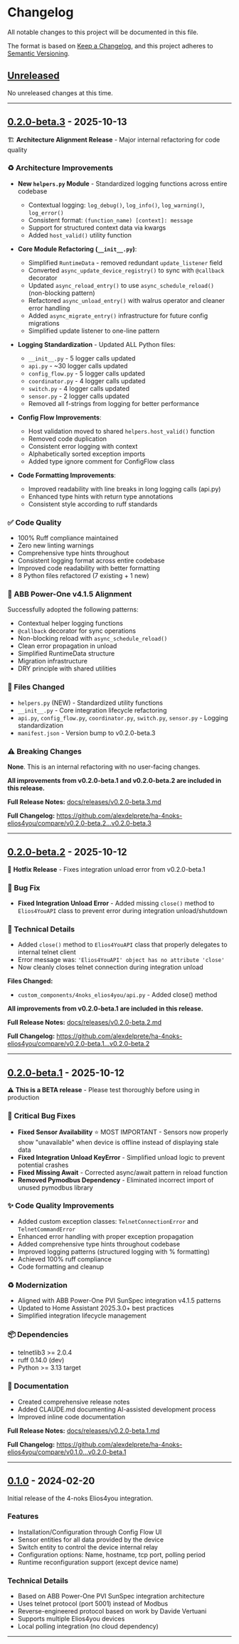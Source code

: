 # Changelog

All notable changes to this project will be documented in this file.

The format is based on [Keep a Changelog](https://keepachangelog.com/en/1.0.0/),
and this project adheres to [Semantic Versioning](https://semver.org/spec/v2.0.0.html).

## [Unreleased]

No unreleased changes at this time.

---

## [0.2.0-beta.3] - 2025-10-13

🏗️ **Architecture Alignment Release** - Major internal refactoring for code quality

### ♻️ Architecture Improvements

- **New `helpers.py` Module** - Standardized logging functions across entire codebase
  - Contextual logging: `log_debug()`, `log_info()`, `log_warning()`, `log_error()`
  - Consistent format: `(function_name) [context]: message`
  - Support for structured context data via kwargs
  - Added `host_valid()` utility function

- **Core Module Refactoring (`__init__.py`)**:
  - Simplified `RuntimeData` - removed redundant `update_listener` field
  - Converted `async_update_device_registry()` to sync with `@callback` decorator
  - Updated `async_reload_entry()` to use `async_schedule_reload()` (non-blocking pattern)
  - Refactored `async_unload_entry()` with walrus operator and cleaner error handling
  - Added `async_migrate_entry()` infrastructure for future config migrations
  - Simplified update listener to one-line pattern

- **Logging Standardization** - Updated ALL Python files:
  - `__init__.py` - 5 logger calls updated
  - `api.py` - ~30 logger calls updated
  - `config_flow.py` - 5 logger calls updated
  - `coordinator.py` - 4 logger calls updated
  - `switch.py` - 4 logger calls updated
  - `sensor.py` - 2 logger calls updated
  - Removed all f-strings from logging for better performance

- **Config Flow Improvements**:
  - Host validation moved to shared `helpers.host_valid()` function
  - Removed code duplication
  - Consistent error logging with context
  - Alphabetically sorted exception imports
  - Added type ignore comment for ConfigFlow class

- **Code Formatting Improvements**:
  - Improved readability with line breaks in long logging calls (api.py)
  - Enhanced type hints with return type annotations
  - Consistent style according to ruff standards

### ✅ Code Quality

- 100% Ruff compliance maintained
- Zero new linting warnings
- Comprehensive type hints throughout
- Consistent logging format across entire codebase
- Improved code readability with better formatting
- 8 Python files refactored (7 existing + 1 new)

### 🎯 ABB Power-One v4.1.5 Alignment

Successfully adopted the following patterns:
- Contextual helper logging functions
- `@callback` decorator for sync operations
- Non-blocking reload with `async_schedule_reload()`
- Clean error propagation in unload
- Simplified RuntimeData structure
- Migration infrastructure
- DRY principle with shared utilities

### 📝 Files Changed

- `helpers.py` (NEW) - Standardized utility functions
- `__init__.py` - Core integration lifecycle refactoring
- `api.py`, `config_flow.py`, `coordinator.py`, `switch.py`, `sensor.py` - Logging standardization
- `manifest.json` - Version bump to v0.2.0-beta.3

### ⚠️ Breaking Changes

**None**. This is an internal refactoring with no user-facing changes.

**All improvements from v0.2.0-beta.1 and v0.2.0-beta.2 are included in this release.**

**Full Release Notes:** [docs/releases/v0.2.0-beta.3.md](docs/releases/v0.2.0-beta.3.md)

**Full Changelog:** https://github.com/alexdelprete/ha-4noks-elios4you/compare/v0.2.0-beta.2...v0.2.0-beta.3

---

## [0.2.0-beta.2] - 2025-10-12

🔧 **Hotfix Release** - Fixes integration unload error from v0.2.0-beta.1

### 🐛 Bug Fix

- **Fixed Integration Unload Error** - Added missing `close()` method to `Elios4YouAPI` class to prevent error during integration unload/shutdown

### 📝 Technical Details

- Added `close()` method to `Elios4YouAPI` class that properly delegates to internal telnet client
- Error message was: `'Elios4YouAPI' object has no attribute 'close'`
- Now cleanly closes telnet connection during integration unload

**Files Changed:**
- `custom_components/4noks_elios4you/api.py` - Added close() method

**All improvements from v0.2.0-beta.1 are included in this release.**

**Full Release Notes:** [docs/releases/v0.2.0-beta.2.md](docs/releases/v0.2.0-beta.2.md)

**Full Changelog:** https://github.com/alexdelprete/ha-4noks-elios4you/compare/v0.2.0-beta.1...v0.2.0-beta.2

---

## [0.2.0-beta.1] - 2025-10-12

⚠️ **This is a BETA release** - Please test thoroughly before using in production

### 🐛 Critical Bug Fixes

- **Fixed Sensor Availability** ⭐ MOST IMPORTANT - Sensors now properly show "unavailable" when device is offline instead of displaying stale data
- **Fixed Integration Unload KeyError** - Simplified unload logic to prevent potential crashes
- **Fixed Missing Await** - Corrected async/await pattern in reload function
- **Removed Pymodbus Dependency** - Eliminated incorrect import of unused pymodbus library

### ✨ Code Quality Improvements

- Added custom exception classes: `TelnetConnectionError` and `TelnetCommandError`
- Enhanced error handling with proper exception propagation
- Added comprehensive type hints throughout codebase
- Improved logging patterns (structured logging with % formatting)
- Achieved 100% ruff compliance
- Code formatting and cleanup

### ♻️ Modernization

- Aligned with ABB Power-One PVI SunSpec integration v4.1.5 patterns
- Updated to Home Assistant 2025.3.0+ best practices
- Simplified integration lifecycle management

### 📦 Dependencies

- telnetlib3 >= 2.0.4
- ruff 0.14.0 (dev)
- Python >= 3.13 target

### 📝 Documentation

- Created comprehensive release notes
- Added CLAUDE.md documenting AI-assisted development process
- Improved inline code documentation

**Full Release Notes:** [docs/releases/v0.2.0-beta.1.md](docs/releases/v0.2.0-beta.1.md)

**Full Changelog:** https://github.com/alexdelprete/ha-4noks-elios4you/compare/v0.1.0...v0.2.0-beta.1

---

## [0.1.0] - 2024-02-20

Initial release of the 4-noks Elios4you integration.

### Features

- Installation/Configuration through Config Flow UI
- Sensor entities for all data provided by the device
- Switch entity to control the device internal relay
- Configuration options: Name, hostname, tcp port, polling period
- Runtime reconfiguration support (except device name)

### Technical Details

- Based on ABB Power-One PVI SunSpec integration architecture
- Uses telnet protocol (port 5001) instead of Modbus
- Reverse-engineered protocol based on work by Davide Vertuani
- Supports multiple Elios4you devices
- Local polling integration (no cloud dependency)

---

[Unreleased]: https://github.com/alexdelprete/ha-4noks-elios4you/compare/v0.2.0-beta.3...HEAD
[0.2.0-beta.3]: https://github.com/alexdelprete/ha-4noks-elios4you/compare/v0.2.0-beta.2...v0.2.0-beta.3
[0.2.0-beta.2]: https://github.com/alexdelprete/ha-4noks-elios4you/compare/v0.2.0-beta.1...v0.2.0-beta.2
[0.2.0-beta.1]: https://github.com/alexdelprete/ha-4noks-elios4you/compare/v0.1.0...v0.2.0-beta.1
[0.1.0]: https://github.com/alexdelprete/ha-4noks-elios4you/releases/tag/v0.1.0
